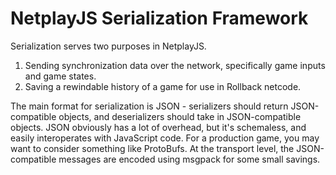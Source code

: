 # NetplayJS Serialization Framework

Serialization serves two purposes in NetplayJS.
1. Sending synchronization data over the network, specifically game inputs and game states.
2. Saving a rewindable history of a game for use in Rollback netcode.

The main format for serialization is JSON - serializers should return JSON-compatible objects, and deserializers should take in JSON-compatible objects. JSON obviously has a lot of overhead, but it's schemaless, and easily interoperates with JavaScript code. For a production game, you may want to consider something like ProtoBufs. At the transport level, the JSON-compatible messages are encoded using msgpack for some small savings.